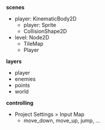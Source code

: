 __scenes__
* player: KinematicBody2D
	* player: Sprite
	* CollisionShape2D
* level: Node2D
	* TileMap
	* Player

__layers__
* player
* enemies
* points
* world

__controlling__
* Project Settings > Input Map
	* move_down, move_up, jump, ...

